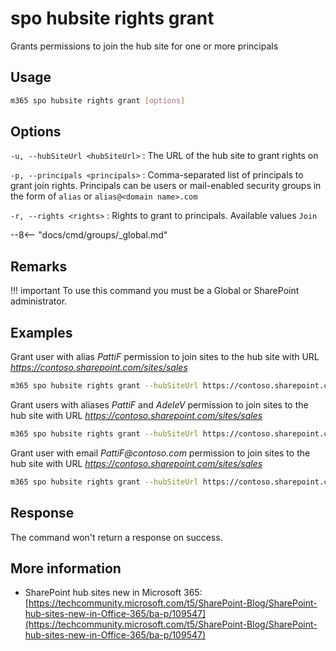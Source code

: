 # spo hubsite rights grant

Grants permissions to join the hub site for one or more principals

## Usage

```sh
m365 spo hubsite rights grant [options]
```

## Options

`-u, --hubSiteUrl <hubSiteUrl>`
: The URL of the hub site to grant rights on

`-p, --principals <principals>`
: Comma-separated list of principals to grant join rights. Principals can be users or mail-enabled security groups in the form of `alias` or `alias@<domain name>.com`

`-r, --rights <rights>`
: Rights to grant to principals. Available values `Join`

--8<-- "docs/cmd/groups/_global.md"

## Remarks

!!! important
    To use this command you must be a Global or SharePoint administrator.

## Examples

Grant user with alias _PattiF_ permission to join sites to the hub site with URL _https://contoso.sharepoint.com/sites/sales_

```sh
m365 spo hubsite rights grant --hubSiteUrl https://contoso.sharepoint.com/sites/sales --principals PattiF --rights Join
```

Grant users with aliases _PattiF_ and _AdeleV_ permission to join sites to the hub site with URL _https://contoso.sharepoint.com/sites/sales_

```sh
m365 spo hubsite rights grant --hubSiteUrl https://contoso.sharepoint.com/sites/sales --principals "PattiF,AdeleV" --rights Join
```

Grant user with email _PattiF@contoso.com_ permission to join sites to the hub site with URL _https://contoso.sharepoint.com/sites/sales_

```sh
m365 spo hubsite rights grant --hubSiteUrl https://contoso.sharepoint.com/sites/sales --principals PattiF@contoso.com --rights Join
```

## Response

The command won't return a response on success.

## More information

- SharePoint hub sites new in Microsoft 365: [https://techcommunity.microsoft.com/t5/SharePoint-Blog/SharePoint-hub-sites-new-in-Office-365/ba-p/109547](https://techcommunity.microsoft.com/t5/SharePoint-Blog/SharePoint-hub-sites-new-in-Office-365/ba-p/109547)
